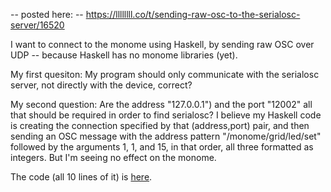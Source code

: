 -- posted here:
  -- https://llllllll.co/t/sending-raw-osc-to-the-serialosc-server/16520

I want to connect to the monome using Haskell, by sending raw OSC over UDP -- because Haskell has no monome libraries (yet).

My first quesiton: My program should only communicate with the serialosc server, not directly with the device, correct?

My second question: Are the address "127.0.0.1") and the port "12002" all that should be required in order to find serialosc? I believe my Haskell code is creating the connection specified by that (address,port) pair, and then sending an OSC message with the address pattern  "/monome/grid/led/set" followed by the arguments 1, 1, and 15, in that order, all three formatted as integers. But I'm seeing no effect on the monome.

The code (all 10 lines of it) is [here](https://github.com/JeffreyBenjaminBrown/monome/blob/master/src/Demo.hs).
